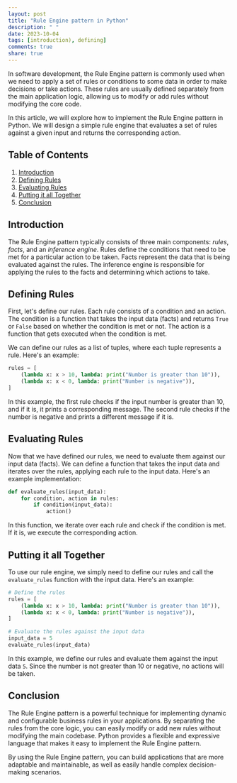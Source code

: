 ```yaml
---
layout: post
title: "Rule Engine pattern in Python"
description: " "
date: 2023-10-04
tags: [introduction), defining]
comments: true
share: true
---
```


In software development, the Rule Engine pattern is commonly used when we need to apply a set of rules or conditions to some data in order to make decisions or take actions. These rules are usually defined separately from the main application logic, allowing us to modify or add rules without modifying the core code.

In this article, we will explore how to implement the Rule Engine pattern in Python. We will design a simple rule engine that evaluates a set of rules against a given input and returns the corresponding action.

## Table of Contents
1. [Introduction](#introduction)
2. [Defining Rules](#defining-rules)
3. [Evaluating Rules](#evaluating-rules)
4. [Putting it all Together](#putting-it-all-together)
5. [Conclusion](#conclusion)

## Introduction<a name="introduction"></a>

The Rule Engine pattern typically consists of three main components: *rules*, *facts*, and an *inference engine*. Rules define the conditions that need to be met for a particular action to be taken. Facts represent the data that is being evaluated against the rules. The inference engine is responsible for applying the rules to the facts and determining which actions to take.

## Defining Rules<a name="defining-rules"></a>

First, let's define our rules. Each rule consists of a condition and an action. The condition is a function that takes the input data (facts) and returns `True` or `False` based on whether the condition is met or not. The action is a function that gets executed when the condition is met.

We can define our rules as a list of tuples, where each tuple represents a rule. Here's an example:

```python
rules = [
    (lambda x: x > 10, lambda: print("Number is greater than 10")),
    (lambda x: x < 0, lambda: print("Number is negative")),
]
```

In this example, the first rule checks if the input number is greater than 10, and if it is, it prints a corresponding message. The second rule checks if the number is negative and prints a different message if it is.

## Evaluating Rules<a name="evaluating-rules"></a>

Now that we have defined our rules, we need to evaluate them against our input data (facts). We can define a function that takes the input data and iterates over the rules, applying each rule to the input data. Here's an example implementation:

```python
def evaluate_rules(input_data):
    for condition, action in rules:
        if condition(input_data):
            action()
```

In this function, we iterate over each rule and check if the condition is met. If it is, we execute the corresponding action.

## Putting it all Together<a name="putting-it-all-together"></a>

To use our rule engine, we simply need to define our rules and call the `evaluate_rules` function with the input data. Here's an example:

```python
# Define the rules
rules = [
    (lambda x: x > 10, lambda: print("Number is greater than 10")),
    (lambda x: x < 0, lambda: print("Number is negative")),
]

# Evaluate the rules against the input data
input_data = 5
evaluate_rules(input_data)
```

In this example, we define our rules and evaluate them against the input data `5`. Since the number is not greater than 10 or negative, no actions will be taken.

## Conclusion<a name="conclusion"></a>

The Rule Engine pattern is a powerful technique for implementing dynamic and configurable business rules in your applications. By separating the rules from the core logic, you can easily modify or add new rules without modifying the main codebase. Python provides a flexible and expressive language that makes it easy to implement the Rule Engine pattern.

By using the Rule Engine pattern, you can build applications that are more adaptable and maintainable, as well as easily handle complex decision-making scenarios.